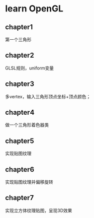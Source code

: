 # learn OpenGL
## chapter1
第一个三角形

## chapter2
GLSL规则，uniform变量

## chapter3
多vertex，输入三角形顶点坐标+顶点颜色；

## chapter4
做一个三角形着色器类

## chapter5
实现贴图纹理

## chapter6
实现贴图纹理并偏移旋转

## chapter7
实现立方体纹理贴图，呈现3D效果